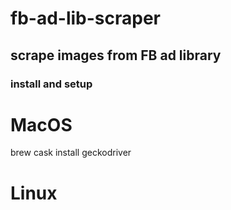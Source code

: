 # fb-ad-lib-scraper

## scrape images from FB ad library

### install and setup

# MacOS

brew cask install geckodriver

# Linux
